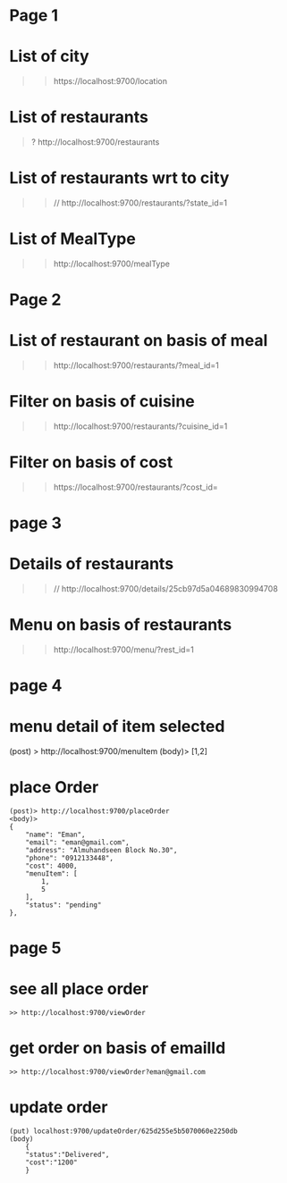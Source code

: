 # Page 1

# List of city
>> https://localhost:9700/location

# List of restaurants
>? http://localhost:9700/restaurants

# List of restaurants wrt to city
>> // http://localhost:9700/restaurants/?state_id=1

# List of MealType
>> http://localhost:9700/mealType

# Page 2

# List of restaurant on basis of meal
>> http://localhost:9700/restaurants/?meal_id=1

# Filter on basis of cuisine
>> http://localhost:9700/restaurants/?cuisine_id=1

# Filter on basis of cost
>> https://localhost:9700/restaurants/?cost_id=

# page 3
# Details of restaurants
>> // http://localhost:9700/details/25cb97d5a04689830994708

# Menu on basis of restaurants
>> http://localhost:9700/menu/?rest_id=1

# page 4
# menu detail of item selected
(post) > http://localhost:9700/menuItem
(body)> [1,2] 

# place Order
    (post)> http://localhost:9700/placeOrder
    <body)> 
    {
        "name": "Eman",
        "email": "eman@gmail.com",
        "address": "Almuhandseen Block No.30",
        "phone": "0912133448",
        "cost": 4000,
        "menuItem": [
            1,
            5
        ],
        "status": "pending"
    },
    
# page 5

# see all place order
    >> http://localhost:9700/viewOrder

# get order on basis of emailId
    >> http://localhost:9700/viewOrder?eman@gmail.com

# update order
    (put) localhost:9700/updateOrder/625d255e5b5070060e2250db
    (body)  
        {
        "status":"Delivered",
        "cost":"1200"
        }






